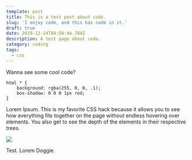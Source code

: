 ```yaml
---
template: post
title: This is a test post about code.
slug: 'I enjoy code, and this has code in it.'
draft: true
date: 2019-12-24T04:50:44.784Z
description: A test page about code.
category: coding
tags:
  - css
---
```

Wanna see some cool code?

<!--StartFragment-->

```
html * {
    background: rgba(255, 0, 0, .1);
    box-shadow: 0 0 0 1px red;
}
```

<!--EndFragment-->

Lorem Ipsum. This is my favorite CSS hack because it allows you to see how everything fits together on the page without endless hovering over elements. You also get to see the depth of the elements in their respective trees. 

![](/media/2avvjrbri1ynvlqa663u.png)

Test. Lorem Doggie.
